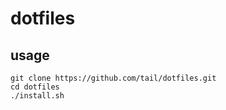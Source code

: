 dotfiles
========

usage
-----

    git clone https://github.com/tail/dotfiles.git
    cd dotfiles
    ./install.sh
